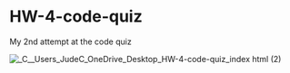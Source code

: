 # HW-4-code-quiz
My 2nd attempt at the code quiz

![_C__Users_JudeC_OneDrive_Desktop_HW-4-code-quiz_index html (2)](https://user-images.githubusercontent.com/91752290/142738228-01d30301-a7ae-4805-a7f3-42e3236554c6.png)
